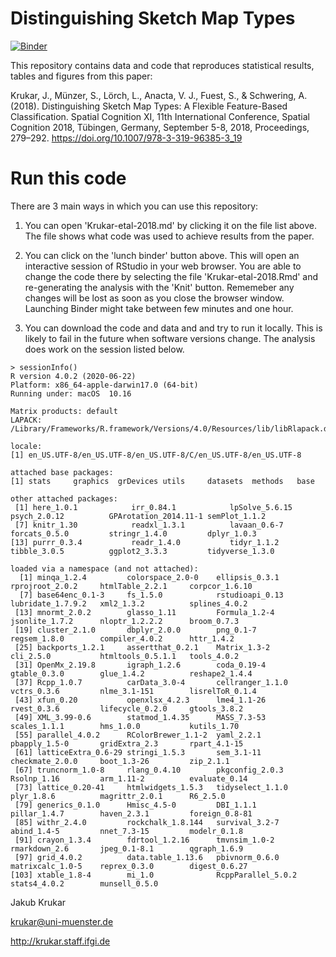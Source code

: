# Distinguishing Sketch Map Types

[![Binder](https://mybinder.org/badge_logo.svg)](https://mybinder.org/v2/gh/kubakrukar/sketchmaptypes/HEAD?urlpath=rstudio)

This repository contains data and code that reproduces statistical results, tables and figures from this paper:

Krukar, J., Münzer, S., Lörch, L., Anacta, V. J., Fuest, S., & Schwering, A. (2018). Distinguishing Sketch Map Types: A Flexible Feature-Based Classification. Spatial Cognition XI, 11th International Conference, Spatial Cognition 2018, Tübingen, Germany, September 5-8, 2018, Proceedings, 279–292. https://doi.org/10.1007/978-3-319-96385-3_19

# Run this code

There are 3 main ways in which you can use this repository:

1. You can open 'Krukar-etal-2018.md' by clicking it on the file list above. The file shows what code was used to achieve results from the paper.

2. You can click on the 'lunch binder' button above. This will open an interactive session of RStudio in your web browser. You are able to change the code there by selecting the file 'Krukar-etal-2018.Rmd' and re-generating the analysis with the 'Knit' button. Rememeber any changes will be lost as soon as you close the browser window. Launching Binder might take between few minutes and one hour.

3. You can download the code and data and and try to run it locally. This is likely to fail in the future when software versions change. The analysis does work on the session listed below.




```
> sessionInfo()
R version 4.0.2 (2020-06-22)
Platform: x86_64-apple-darwin17.0 (64-bit)
Running under: macOS  10.16

Matrix products: default
LAPACK: /Library/Frameworks/R.framework/Versions/4.0/Resources/lib/libRlapack.dylib

locale:
[1] en_US.UTF-8/en_US.UTF-8/en_US.UTF-8/C/en_US.UTF-8/en_US.UTF-8

attached base packages:
[1] stats     graphics  grDevices utils     datasets  methods   base     

other attached packages:
 [1] here_1.0.1            irr_0.84.1            lpSolve_5.6.15        psych_2.0.12          GPArotation_2014.11-1 semPlot_1.1.2        
 [7] knitr_1.30            readxl_1.3.1          lavaan_0.6-7          forcats_0.5.0         stringr_1.4.0         dplyr_1.0.3          
[13] purrr_0.3.4           readr_1.4.0           tidyr_1.1.2           tibble_3.0.5          ggplot2_3.3.3         tidyverse_1.3.0      

loaded via a namespace (and not attached):
  [1] minqa_1.2.4         colorspace_2.0-0    ellipsis_0.3.1      rprojroot_2.0.2     htmlTable_2.2.1     corpcor_1.6.10     
  [7] base64enc_0.1-3     fs_1.5.0            rstudioapi_0.13     lubridate_1.7.9.2   xml2_1.3.2          splines_4.0.2      
 [13] mnormt_2.0.2        glasso_1.11         Formula_1.2-4       jsonlite_1.7.2      nloptr_1.2.2.2      broom_0.7.3        
 [19] cluster_2.1.0       dbplyr_2.0.0        png_0.1-7           regsem_1.8.0        compiler_4.0.2      httr_1.4.2         
 [25] backports_1.2.1     assertthat_0.2.1    Matrix_1.3-2        cli_2.5.0           htmltools_0.5.1.1   tools_4.0.2        
 [31] OpenMx_2.19.8       igraph_1.2.6        coda_0.19-4         gtable_0.3.0        glue_1.4.2          reshape2_1.4.4     
 [37] Rcpp_1.0.7          carData_3.0-4       cellranger_1.1.0    vctrs_0.3.6         nlme_3.1-151        lisrelToR_0.1.4    
 [43] xfun_0.20           openxlsx_4.2.3      lme4_1.1-26         rvest_0.3.6         lifecycle_0.2.0     gtools_3.8.2       
 [49] XML_3.99-0.6        statmod_1.4.35      MASS_7.3-53         scales_1.1.1        hms_1.0.0           kutils_1.70        
 [55] parallel_4.0.2      RColorBrewer_1.1-2  yaml_2.2.1          pbapply_1.5-0       gridExtra_2.3       rpart_4.1-15       
 [61] latticeExtra_0.6-29 stringi_1.5.3       sem_3.1-11          checkmate_2.0.0     boot_1.3-26         zip_2.1.1          
 [67] truncnorm_1.0-8     rlang_0.4.10        pkgconfig_2.0.3     Rsolnp_1.16         arm_1.11-2          evaluate_0.14      
 [73] lattice_0.20-41     htmlwidgets_1.5.3   tidyselect_1.1.0    plyr_1.8.6          magrittr_2.0.1      R6_2.5.0           
 [79] generics_0.1.0      Hmisc_4.5-0         DBI_1.1.1           pillar_1.4.7        haven_2.3.1         foreign_0.8-81     
 [85] withr_2.4.0         rockchalk_1.8.144   survival_3.2-7      abind_1.4-5         nnet_7.3-15         modelr_0.1.8       
 [91] crayon_1.3.4        fdrtool_1.2.16      tmvnsim_1.0-2       rmarkdown_2.6       jpeg_0.1-8.1        qgraph_1.6.9       
 [97] grid_4.0.2          data.table_1.13.6   pbivnorm_0.6.0      matrixcalc_1.0-5    reprex_0.3.0        digest_0.6.27      
[103] xtable_1.8-4        mi_1.0              RcppParallel_5.0.2  stats4_4.0.2        munsell_0.5.0      
```

Jakub Krukar

krukar@uni-muenster.de

http://krukar.staff.ifgi.de

